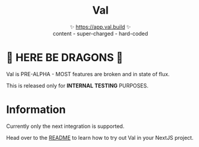 <p align="center">
  <h1 align="center">Val</h1>
  <p align="center">
    ✨ <a href="https://app.val.build">https://app.val.build</a> ✨
    <br/>
    content - super-charged - hard-coded
  </p>
</p>

# 🐉 HERE BE DRAGONS 🐉

Val is PRE-ALPHA - MOST features are broken and in state of flux.

This is released only for **INTERNAL** **TESTING** PURPOSES.

# Information

Currently only the next integration is supported.

Head over to the [README](./packages/next/README.md) to learn how to try out Val in your NextJS project.

